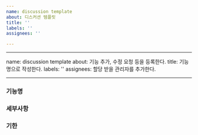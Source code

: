 ```yaml
---
name: discussion template
about: 디스커션 템플릿
title: ''
labels: ''
assignees: ''

---
```


---
name: discussion template
about: 기능 추가, 수정 요청 등을 등록한다.
title: 기능명으로 작성한다.
labels: ''
assignees: 할당 받을 관리자를 추가한다.

---
### 기능명

### 세부사항

### 기한

